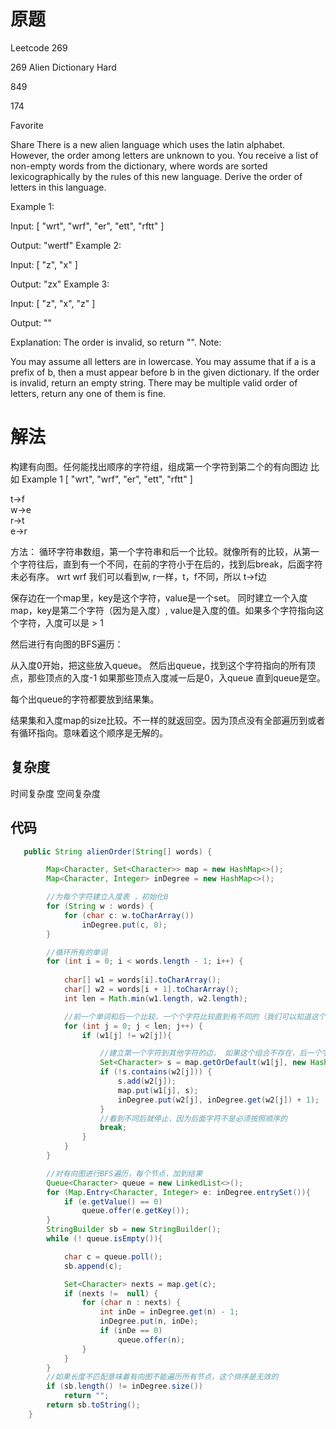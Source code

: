 # 原题

Leetcode 269

269 Alien Dictionary
Hard

849

174

Favorite

Share
There is a new alien language which uses the latin alphabet. However, the order among letters are unknown to you. You receive a list of non-empty words from the dictionary, where words are sorted lexicographically by the rules of this new language. Derive the order of letters in this language.

Example 1:

Input:
[
  "wrt",
  "wrf",
  "er",
  "ett",
  "rftt"
]

Output: "wertf"
Example 2:

Input:
[
  "z",
  "x"
]

Output: "zx"
Example 3:

Input:
[
  "z",
  "x",
  "z"
] 

Output: "" 

Explanation: The order is invalid, so return "".
Note:

You may assume all letters are in lowercase.
You may assume that if a is a prefix of b, then a must appear before b in the given dictionary.
If the order is invalid, return an empty string.
There may be multiple valid order of letters, return any one of them is fine.
# 解法

构建有向图。任何能找出顺序的字符组，组成第一个字符到第二个的有向图边 比如 Example 1
[
  "wrt",
  "wrf",
  "er",
  "ett",
  "rftt"
]

t->f  
w->e  
r->t  
e->r  

方法：
循环字符串数组，第一个字符串和后一个比较。就像所有的比较，从第一个字符往后，直到有一个不同，在前的字符小于在后的，找到后break，后面字符未必有序。
wrt wrf 我们可以看到w, r一样，t，f不同，所以 t->f边

保存边在一个map里，key是这个字符，value是一个set。
同时建立一个入度map，key是第二个字符（因为是入度）, value是入度的值。如果多个字符指向这个字符，入度可以是 > 1

然后进行有向图的BFS遍历：

从入度0开始，把这些放入queue。
然后出queue，找到这个字符指向的所有顶点，那些顶点的入度-1
如果那些顶点入度减一后是0，入queue
直到queue是空。

每个出queue的字符都要放到结果集。

结果集和入度map的size比较。不一样的就返回空。因为顶点没有全部遍历到或者有循环指向。意味着这个顺序是无解的。



## 复杂度
时间复杂度 
空间复杂度 


## 代码
```Java
   public String alienOrder(String[] words) {

        Map<Character, Set<Character>> map = new HashMap<>();
        Map<Character, Integer> inDegree = new HashMap<>();

        //为每个字符建立入度表 ，初始化0
        for (String w : words) {
            for (char c: w.toCharArray())
                inDegree.put(c, 0);
        }

        //循环所有的单词
        for (int i = 0; i < words.length - 1; i++) {
            
            char[] w1 = words[i].toCharArray();
            char[] w2 = words[i + 1].toCharArray();
            int len = Math.min(w1.length, w2.length);

            //前一个单词和后一个比较，一个个字符比较直到有不同的（我们可以知道这个不同的字符的顺序）.
            for (int j = 0; j < len; j++) {
                if (w1[j] != w2[j]){

                    //建立第一个字符到其他字符的边， 如果这个组合不存在，后一个字符的入度+1 （应为第一个字符指向他）
                    Set<Character> s = map.getOrDefault(w1[j], new HashSet<>());
                    if (!s.contains(w2[j])) {
                        s.add(w2[j]);
                        map.put(w1[j], s);
                        inDegree.put(w2[j], inDegree.get(w2[j]) + 1);
                    }
                    //看到不同后就停止，因为后面字符不是必须按照顺序的
                    break;
                }
            }
        }

        //对有向图进行BFS遍历，每个节点，加到结果
        Queue<Character> queue = new LinkedList<>();
        for (Map.Entry<Character, Integer> e: inDegree.entrySet()){
            if (e.getValue() == 0)
                queue.offer(e.getKey());
        }
        StringBuilder sb = new StringBuilder();
        while (! queue.isEmpty()){

            char c = queue.poll();
            sb.append(c);

            Set<Character> nexts = map.get(c);
            if (nexts !=  null) {
                for (char n : nexts) {
                    int inDe = inDegree.get(n) - 1;
                    inDegree.put(n, inDe);
                    if (inDe == 0)
                        queue.offer(n);
                }
            }
        }
        //如果长度不匹配意味着有向图不能遍历所有节点，这个排序是无效的
        if (sb.length() != inDegree.size())
            return "";
        return sb.toString();
    }
```
